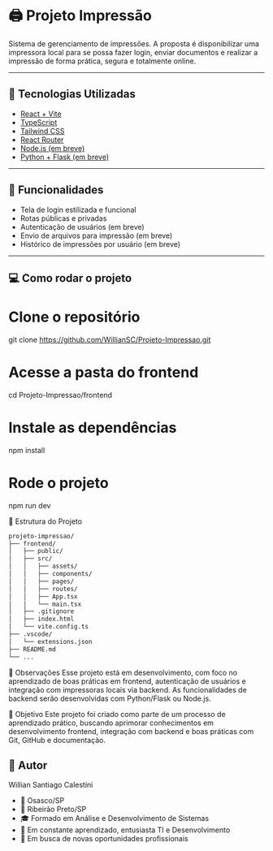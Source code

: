 # 🖨️ Projeto Impressão

Sistema de gerenciamento de impressões. 
A proposta é disponibilizar uma impressora local para se possa fazer login, enviar documentos e realizar a impressão de forma prática, segura e totalmente online.

---

## 🚀 Tecnologias Utilizadas

- [React + Vite](https://vitejs.dev/)
- [TypeScript](https://www.typescriptlang.org/)
- [Tailwind CSS](https://tailwindcss.com/)
- [React Router](https://reactrouter.com/)
- [Node.js (em breve)](https://nodejs.org/)
- [Python + Flask (em breve)](https://flask.palletsprojects.com/)

---

## 🎯 Funcionalidades

- Tela de login estilizada e funcional
- Rotas públicas e privadas
- Autenticação de usuários (em breve)
- Envio de arquivos para impressão (em breve)
- Histórico de impressões por usuário (em breve)

---

## 💻 Como rodar o projeto


# Clone o repositório
git clone https://github.com/WillianSC/Projeto-Impressao.git

# Acesse a pasta do frontend
cd Projeto-Impressao/frontend

# Instale as dependências
npm install

# Rode o projeto
npm run dev

📂 Estrutura do Projeto
```bash
projeto-impressao/
├── frontend/
│   ├── public/
│   ├── src/
│   │   ├── assets/
│   │   ├── components/
│   │   ├── pages/
│   │   ├── routes/
│   │   ├── App.tsx
│   │   └── main.tsx
│   ├── .gitignore
│   ├── index.html
│   └── vite.config.ts
├── .vscode/
│   └── extensions.json
├── README.md
└── ...
```

📌 Observações
Esse projeto está em desenvolvimento, com foco no aprendizado de boas práticas em frontend, autenticação de usuários e integração com impressoras locais via backend.
As funcionalidades de backend serão desenvolvidas com Python/Flask ou Node.js.

🧠 Objetivo
Este projeto foi criado como parte de um processo de aprendizado prático, buscando aprimorar conhecimentos em desenvolvimento frontend, integração com backend e boas práticas com Git, GitHub e documentação.

## 👤 Autor
Willian Santiago Calestini
- 📍 Osasco/SP
- 📍 Ribeirão Preto/SP 
- 🎓 Formado em Análise e Desenvolvimento de Sistemas
- 🧠 Em constante aprendizado, entusiasta TI e Desenvolvimento
- 💼 Em busca de novas oportunidades profissionais
